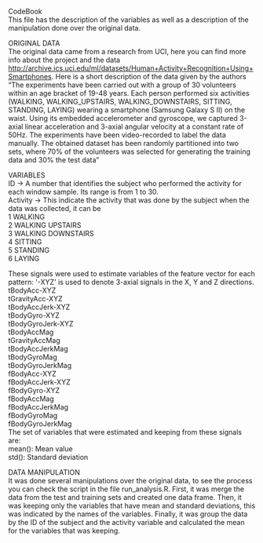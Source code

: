 CodeBook  
This file has the description of the variables as well as a description of the manipulation done over the original data.  

ORIGINAL DATA  
The original data came from a research from UCI, here you can find more info about the project and the data http://archive.ics.uci.edu/ml/datasets/Human+Activity+Recognition+Using+Smartphones. Here is a short description of the data given by the authors “The experiments have been carried out with a group of 30 volunteers within an age bracket of 19-48 years. Each person performed six activities (WALKING, WALKING_UPSTAIRS, WALKING_DOWNSTAIRS, SITTING, STANDING, LAYING) wearing a smartphone (Samsung Galaxy S II) on the waist. Using its embedded accelerometer and gyroscope, we captured 3-axial linear acceleration and 3-axial angular velocity at a constant rate of 50Hz. The experiments have been video-recorded to label the data manually. The obtained dataset has been randomly partitioned into two sets, where 70% of the volunteers was selected for generating the training data and 30% the test data”  

VARIABLES  
ID  -> A number that identifies the subject who performed the activity for each window sample. Its range is from 1 to 30.  
Activity -> This indicate the activity that was done by the subject when the data was collected, it can be   
1 WALKING  
2 WALKING UPSTAIRS  
3 WALKING DOWNSTAIRS  
4 SITTING  
5 STANDING  
6 LAYING  

These signals were used to estimate variables of the feature vector for each pattern:  '-XYZ' is used to denote 3-axial signals in the X, Y and Z directions.  
tBodyAcc-XYZ  
tGravityAcc-XYZ  
tBodyAccJerk-XYZ  
tBodyGyro-XYZ  
tBodyGyroJerk-XYZ  
tBodyAccMag  
tGravityAccMag  
tBodyAccJerkMag  
tBodyGyroMag  
tBodyGyroJerkMag  
fBodyAcc-XYZ  
fBodyAccJerk-XYZ  
fBodyGyro-XYZ  
fBodyAccMag  
fBodyAccJerkMag  
fBodyGyroMag  
fBodyGyroJerkMag  
The set of variables that were estimated and keeping from these signals are:   
mean(): Mean value  
std(): Standard deviation  

DATA MANIPULATION  
It was done several manipulations over the original data, to see the process you can check the script in the file run_analysis.R. First, it was merge the data from the test and training sets and created one data frame. Then, it was keeping only the variables that have mean and standard deviations, this was indicated by the names of the variables. Finally, it was group the data by the ID of the subject and the activity variable and calculated the mean for the variables that was keeping.   
